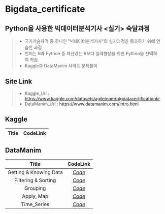 # Bigdata_certificate

## Python을 사용한 빅데이터분석기사 <실기> 숙달과정

> + 국가기술자격 중 하나인 "빅데이터분석기사"의 실기과정을 통과하기 위해 연습한 과정 <br>
> + 언어는 R과 Python 중 자신있는 R보다 실력향상을 위한 Python을 선택하여 학습 <br>
> + Kaggle과 DataManim 사이트 문제풀이 <br>

## Site Link
> + Kaggle_Url : https://www.kaggle.com/datasets/agileteam/bigdatacertificationkr
> + DataManim_Url : https://www.datamanim.com/intro.html

## Kaggle
|Title|CodeLink|
|:---:|:---:|



## DataManim
|Title|CodeLink|
|:---:|:---:|
|Getting & Knowing Data|*[Code](https://github.com/Yun024/Bigdata_certificate/blob/main/DataManim/Getting%20%26%20Knowing%20Data.py)*|
|Filtering & Sorting|*[Code](https://github.com/Yun024/Bigdata_certificate/blob/main/DataManim/Filtering%20%26%20Sorting.py)*|
|Grouping|*[Code](https://github.com/Yun024/Bigdata_certificate/blob/main/DataManim/Grouping.py)*|
|Apply, Map|*[Code](https://github.com/Yun024/Bigdata_certificate/blob/main/DataManim/Apply%2C%20Map.py)*|
|Time_Series|*[Code](https://github.com/Yun024/Bigdata_certificate/blob/main/DataManim/Time_Series.py)*|

